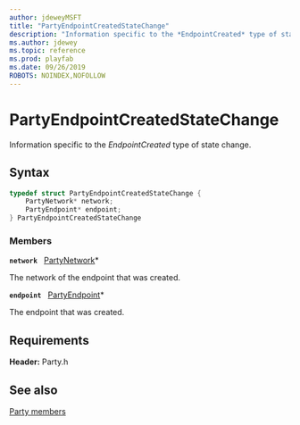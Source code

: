 ```yaml
---
author: jdeweyMSFT
title: "PartyEndpointCreatedStateChange"
description: "Information specific to the *EndpointCreated* type of state change."
ms.author: jdewey
ms.topic: reference
ms.prod: playfab
ms.date: 09/26/2019
ROBOTS: NOINDEX,NOFOLLOW
---
```


# PartyEndpointCreatedStateChange  

Information specific to the *EndpointCreated* type of state change.  

## Syntax  
  
```cpp
typedef struct PartyEndpointCreatedStateChange {  
    PartyNetwork* network;  
    PartyEndpoint* endpoint;  
} PartyEndpointCreatedStateChange  
```
  
### Members  
  
**`network`** &nbsp; [PartyNetwork](../classes/PartyNetwork/partynetwork.md)*  
  
The network of the endpoint that was created.
  
**`endpoint`** &nbsp; [PartyEndpoint](../classes/PartyEndpoint/partyendpoint.md)*  
  
The endpoint that was created.
  
  
## Requirements  
  
**Header:** Party.h
  
## See also  
[Party members](../party_members.md)  

  
  
